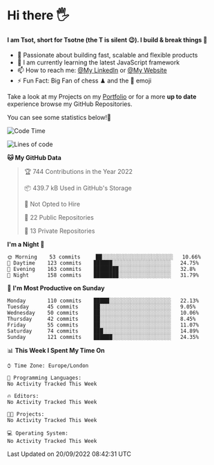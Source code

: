 # Hi there :raised_hand_with_fingers_splayed:
#### I am Tsot, short for Tsotne (the T is silent :wink:). I build & break things :space_invader:
- :telescope: Passionate about building fast, scalable and flexible products
- :seedling: I am currently learning the latest JavaScript framework 
- :mailbox: How to reach me: [@My LinkedIn](https://www.linkedin.com/in/tsotne-gvadzabia/) or [@My Website](https://tsotne.co.uk/contact)
- :zap: Fun Fact: Big Fan of chess ♟ and the 👾 emoji

Take a look at my Projects on my [Portfolio](https://tsotne.co.uk/) or for a more **up to date** experience browse my GitHub Repositories.

You can see some statistics below!:space_invader:
<!--START_SECTION:waka-->
![Code Time](http://img.shields.io/badge/Code%20Time-761%20hrs%202%20mins-blue)

![Lines of code](https://img.shields.io/badge/From%20Hello%20World%20I%27ve%20Written-624%20Thousand%20lines%20of%20code-blue)

**🐱 My GitHub Data** 

> 🏆 744 Contributions in the Year 2022
 > 
> 📦 439.7 kB Used in GitHub's Storage 
 > 
> 🚫 Not Opted to Hire
 > 
> 📜 22 Public Repositories 
 > 
> 🔑 13 Private Repositories  
 > 
**I'm a Night 🦉** 

```text
🌞 Morning    53 commits     ██░░░░░░░░░░░░░░░░░░░░░░░   10.66% 
🌆 Daytime    123 commits    ██████░░░░░░░░░░░░░░░░░░░   24.75% 
🌃 Evening    163 commits    ████████░░░░░░░░░░░░░░░░░   32.8% 
🌙 Night      158 commits    ████████░░░░░░░░░░░░░░░░░   31.79%

```
📅 **I'm Most Productive on Sunday** 

```text
Monday       110 commits    █████░░░░░░░░░░░░░░░░░░░░   22.13% 
Tuesday      45 commits     ██░░░░░░░░░░░░░░░░░░░░░░░   9.05% 
Wednesday    50 commits     ██░░░░░░░░░░░░░░░░░░░░░░░   10.06% 
Thursday     42 commits     ██░░░░░░░░░░░░░░░░░░░░░░░   8.45% 
Friday       55 commits     ██░░░░░░░░░░░░░░░░░░░░░░░   11.07% 
Saturday     74 commits     ███░░░░░░░░░░░░░░░░░░░░░░   14.89% 
Sunday       121 commits    ██████░░░░░░░░░░░░░░░░░░░   24.35%

```


📊 **This Week I Spent My Time On** 

```text
⌚︎ Time Zone: Europe/London

💬 Programming Languages: 
No Activity Tracked This Week

🔥 Editors: 
No Activity Tracked This Week

🐱‍💻 Projects: 
No Activity Tracked This Week

💻 Operating System: 
No Activity Tracked This Week

```


 Last Updated on 20/09/2022 08:42:31 UTC
<!--END_SECTION:waka-->
